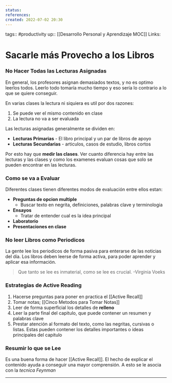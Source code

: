 ```yaml
---
status:
references:
created: 2022-07-02 20:30
---
```

tags:: #productivity 
up:: [[Desarrollo Personal y Aprendizaje MOC]]
Links: 
# Sacarle más Provecho a los Libros
### No Hacer Todas las Lecturas Asignadas
En general, los profesores asignan demasiados textos, y no es optimo leerlos todos. Leerlo todo tomaría mucho tiempo y eso sería lo contrario a lo que se quiere conseguir.

En varias clases la lectura ni siquiera es util por dos razones:
1. Se puede ver el mismo contenido en clase
2. La lectura no va a ser evaluada

Las lecturas asignadas generalmente se dividen en:
- **Lecturas Primarias** - El libro principal y un par de libros de apoyo
- **Lecturas Secundarias** - articulos, casos de estudio, libros cortos

Por esto hay que **medir las clases**. Ver cuanto diferencia hay entre las lecturas y las clases y como los examenes evaluan cosas que solo se pueden encontrar en las lecturas.

### Como se va a Evaluar
Diferentes clases tienen diferentes modos de evaluación entre ellos estan:
- **Preguntas de opcion multiple**
	- Buscar texto en negrita, definiciones, palabras clave y terminologia
- **Ensayos**
	- Tratar de entender cual es la idea principal
- **Laboratorio**
- **Presentaciones en clase**

### No leer Libros como Periodicos
La gente lee los periodicos de forma pasiva para enterarse de las noticias del día. Los libros deben leerse de forma activa, para poder aprender y aplicar esa información.

>Que tanto se lee es inmaterial, como se lee es crucial. -Virginia Voeks

### Estrategias de Active Reading
1. Hacerse preguntas para poner en practica el [[Active Recall]]
2. Tomar notas; [[Cinco Metodos para Tomar Notas]]
3. Leer de forma superficial los detalles de **relleno**
4. Leer la parte final del capitulo, que puede contener un resumen y palabras clave
5. Prestar atención al formato del texto, como las negritas, cursivas o listas. Estas pueden contener los detalles importantes o ideas principales del capitulo

### Resumir lo que se Lee
Es una buena forma de hacer [[Active Recall]]. El hecho de explicar el contenido ayuda a conseguir una mayor comprensión. A esto se le asocia con la *tecnica Feynman*
___
